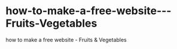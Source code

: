# how-to-make-a-free-website---Fruits-Vegetables
how to make a free website - Fruits &amp; Vegetables
